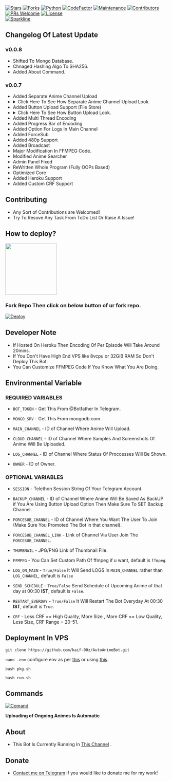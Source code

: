 [![Stars](https://img.shields.io/github/stars/kaif-00z/AutoAnimeBot?style=flat-square&color=yellow)](https://github.com/kaif-00z/AutoAnimeBot/stargazers)
[![Forks](https://img.shields.io/github/forks/kaif-00z/AutoAnimeBot?style=flat-square&color=orange)](https://github.com/kaif-00z/AutoAnimeBotfork)
[![Python](https://img.shields.io/badge/Python-v3.10.4-blue)](https://www.python.org/)
[![CodeFactor](https://www.codefactor.io/repository/github/kaif-00z/autoanimebot/badge/main)](https://www.codefactor.io/repository/github/kaif-00z/autoanimebot/overview/main)
[![Maintenance](https://img.shields.io/badge/Maintained%3F-yes-green.svg)](https://github.com/kaif-00z/AutoAnimeBot/graphs/commit-activity)
[![Contributors](https://img.shields.io/github/contributors/kaif-00z/AutoAnimeBot?style=flat-square&color=green)](https://github.com/kaif-00z/AutoAnimeBot/graphs/contributors)
[![PRs Welcome](https://img.shields.io/badge/PRs-welcome-brightgreen.svg?style=flat-square)](https://makeapullrequest.com)
[![License](https://img.shields.io/badge/license-GPLv3-blue)](https://github.com/kaif-00z/AutoAnimeBot/blob/main/LICENSE)   
[![Sparkline](https://stars.medv.io/kaif-00z/AutoAnimeBot.svg)](https://stars.medv.io/kaif-00z/AutoAnimeBot)

## Changelog Of Latest Update

### v0.0.8
- Shifted To Mongo Database.
- Chnaged Hashing Algo To SHA256.
- Added About Command.

### v0.0.7
- Added Separate Anime Channel Upload
- <details><summary>Click Here To See How Separate Anime Channel Upload Look.</summary><img src="https://graph.org/file/a0636332545730a4d3d43.jpg" alt="sepul1"/><img src="https://graph.org/file/3eb0b86609469f385f4b5.jpg" alt="sepul2"/></details>
- Added Button Upload Support (File Store)
- <details><summary>Click Here To See How Button Upload Look.</summary><img src="https://graph.org/file/3e9abc9ec7de6a26fd1a1.jpg" alt="btnul"/></details>
- Added Multi Thread Encoding
- Added Progress Bar of Encoding
- Added Option For Logs In Main Channel
- Added ForceSub
- Added 480p Support
- Added Broadcast
- Major Modification In FFMPEG Code.
- Modified Anime Searcher
- Admin Panel Fixed
- ReWritten Whole Program (Fully OOPs Based)
- Optimized Core
- Added Heroku Support
- Added Custom CRF Support

## Contributing

- Any Sort of Contributions are Welcomed!
- Try To Resove Any Task From ToDo List Or Raise A Issue!

## How to deploy?
<p><a href="https://www.youtube.com/live/hWf7DN3nN_c"> <img src="https://img.shields.io/badge/See%20Video-black?style=for-the-badge&logo=YouTube" width="160""/></a></p>

### Fork Repo Then click on below button of ur fork repo.
[![Deploy](https://www.herokucdn.com/deploy/button.svg)](https://heroku.com/deploy)

## Developer Note

- If Hosted On Heroku Then Encoding Of Per Episode Will Take Around 20mins.
- If You Don't Have High End VPS like 8vcpu or 32GiB RAM So Don't Deploy This Bot.
- You Can Customize FFMPEG Code If You Know What You Are Doing.

## Environmental Variable

### REQUIRED VARIABLES

- `BOT_TOKEN` - Get This From @Botfather In Telegram.

- `MONGO_SRV` - Get This From mongodb.com .

- `MAIN_CHANNEL` - ID of Channel Where Anime Will Upload.

- `CLOUD_CHANNEL` - ID of Channel Where Samples And Screenshots Of Anime Will Be Uploaded.

- `LOG_CHANNEL` - ID of Channel Where Status Of Proccesses Will Be Shown.

- `OWNER` - ID of Owner.

### OPTIONAL VARIABLES

- `SESSION` - Telethon Session String Of Your Telegram Account.

- `BACKUP_CHANNEL` - ID of Channel Where Anime Will Be Saved As BackUP if You Are Using Button Upload Option Then Make Sure To SET Backup Channel.

- `FORCESUB_CHANNEL` - ID of Channel Where You Want The User To Join (Make Sure You Promoted The Bot in that channel).

- `FORCESUB_CHANNEL_LINK` - Link of Channel Via User Join The `FORCESUB_CHANNEL`.

- `THUMBNAIL` - JPG/PNG Link of Thumbnail FIle.

- `FFMPEG` - You Can Set Custom Path Of ffmpeg if u want, default is `ffmpeg`.

- `LOG_ON_MAIN` - `True/False` It Will Send LOGS in `MAIN_CHANNEL` rather than `LOG_CHANNEL`, default is `False`

- `SEND_SCHEDULE` - `True/False` Send Schedule of Upcoming Anime of that day at 00:30 **IST**, default is `False`.

- `RESTART_EVERDAY` - `True/False` It Will Restart The Bot Everyday At 00:30 **IST**, default is `True`.

- `CRF` - Less CRF == High Quality, More Size , More CRF == Low Quality, Less Size, CRF Range = 20-51.

## Deployment In VPS

`git clone https://github.com/kaif-00z/AutoAnimeBot.git`

`nano .env` configure env as per [this](https://github.com/kaif-00z/AutoAnimeBot/blob/main/.sample.env) or  using [this](https://github.com/kaif-00z/AutoAnimeBot/blob/main/auto_env_gen.py).

`bash pkg.sh`

`bash run.sh`

## Commands

[![Comand](https://graph.org/file/ca8de14ba0b1d3b71af1f.jpg)](https://github.com/kaif-00z/AutoAnimeBot/)

**Uploading of Ongoing Animes Is Automatic**

## About

- This Bot Is Currently Running In [This Channel](https://t.me/+q_OBZiXjkBFkYzk0) .

## Donate

- [Contact me on Telegram](t.me/kaif_00z) if you would like to donate me for my work!
